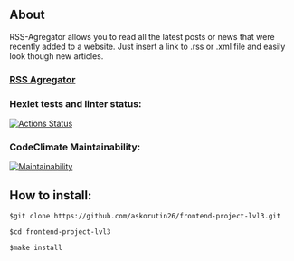 ## About 
RSS-Agregator allows you to read all the latest posts or news that were recently added to a website. Just insert a link to .rss or .xml file and easily look though new articles.

### [RSS Agregator](https://rss-feed-3985c.web.app/)

### Hexlet tests and linter status:
[![Actions Status](https://github.com/askorutin26/frontend-project-lvl3/workflows/hexlet-check/badge.svg)](https://github.com/askorutin26/frontend-project-lvl3/actions)

### CodeClimate Maintainability:
[![Maintainability](https://api.codeclimate.com/v1/badges/0dc7ea59a8153b905aec/maintainability)](https://codeclimate.com/github/askorutin26/frontend-project-lvl3/maintainability)

## How to install:
`$git clone https://github.com/askorutin26/frontend-project-lvl3.git`

`$cd frontend-project-lvl3`

`$make install`


